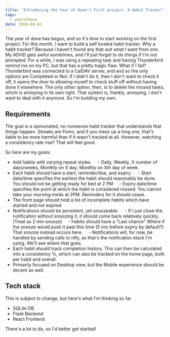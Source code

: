```yaml
---
title: "Introducing the Year of Done's first project: A Habit Tracker"
tags:
  - yearofdone
date: 2024-09-02
---
```

The year of done has begun, and so it's time to start working on the first project. For this month, I want to build a self hosted habit tracker. Why a habit tracker? Because I haven't found any that suit what I want from one. My ADHD gets awful sometimes, and I'll just forget to do things if I'm not prompted. For a while, I was using a repeating task and having Thunderbird remind me on my PC, but that has a pretty tragic flaw: What if I fail? Thunderbird was connected to a CalDAV server, and and so the only options are Completed or Not. If I didn't do it, then I don't want to check it off, it opens the door to allowing myself to check stuff off without having done it elsewhere. The only other option, then, is to delete the missed tasks, which is annoying in its own right. That system is, frankly, annoying, I don't want to deal with it anymore. So I'm building my own.

## Requirements

The goal is a opinionated, no-nonsense habit tracker that understands that things happen. Streaks are Fomo, and if you mess up a long one, that's liable to be more harmful than if it wasn't tracked at all. However, watching a consistency rate rise? That will feel good.

So here are my goals:

- Add habits with varying repeat styles.
    - Daily, Weekly, X number of days/weeks, Monthly on X day, Monthly on Xth day of week.
- Each habit should have a start, reminder/due, and expiry.
    - Start date/time specifies the earliest the habit should reasonably be done. You should not be getting ready for bed at 2 PM
    - Expiry date/time specifies the point at which the habit is considered missed. You cannot take your morning meds at 2PM. Reminders for it should cease.
- The front page should hold a list of incomplete habits which have started and not expired
- Notifications should be persistent, yet snoozeable.
    - If I just close the notification without snoozing it, it should come back relatively quickly. (Treat as 2 min snooze)
    - Habits should have a "Last chance" Where if the snooze would push it past this time (5 min before expiry by default?) That snooze instead occurs here.
    - Notifications will, for now, be handled by sending calls to ntfy, as that's the notification stack I'm using. We'll see where that goes. 
- Each habit should track completion history. This can then be calculated into a consistency %, which can also be tracked on the home page, both per habit and overall.
- Primarily focused on Desktop view, but the Mobile experience should be decent as well.
## Tech stack

This is subject to change, but here's what I'm thinking so far

- SQLite DB
- Flask Backend
- React Frontend

There's a lot to do, so I'd better get started!